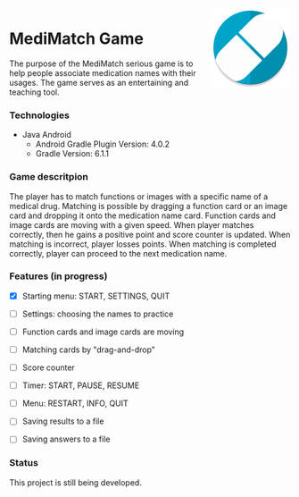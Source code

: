 <img src="app/src/main/res/mipmap-xxhdpi/ic_launcher_round.png" align="right">

# MediMatch Game
The purpose of the MediMatch serious game is to help people associate medication names with their usages. 
The game serves as an entertaining and teaching tool.


### Technologies
* Java Android
    * Android Gradle Plugin Version: 4.0.2
    * Gradle Version: 6.1.1


### Game descritpion

The player has to match functions or images with a specific name of a medical drug. Matching is possible by dragging a function card or an image card and dropping it onto the medication name card. Function cards and image cards are moving with a given speed.
When player matches correctly, then he gains a positive point and score counter is updated. When matching is incorrect, player losses points. When matching is completed correctly, player can proceed to the next medication name.

### Features (in progress)
- [x] Starting menu: START, SETTINGS, QUIT
- [ ] Settings: choosing the names to practice 
- [ ] Function cards and image cards are moving
- [ ] Matching cards by "drag-and-drop"
- [ ] Score counter
- [ ] Timer: START, PAUSE, RESUME
- [ ] Menu: RESTART, INFO, QUIT
- [ ] Saving results to a file
- [ ] Saving answers to a file


### Status
This project is still being developed.
